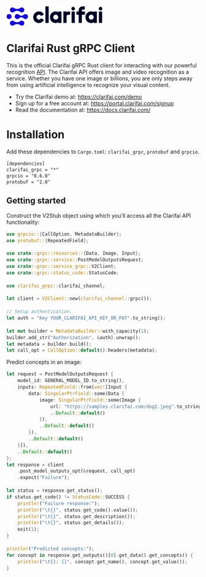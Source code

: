 ![Clarifai logo](docs/logo.png)

# Clarifai Rust gRPC Client

This is the official Clarifai gRPC Rust client for interacting with our powerful recognition
[API](https://docs.clarifai.com).
The Clarifai API offers image and video recognition as a service. Whether you have one image or
billions, you are only steps away from using artificial intelligence to recognize your visual
content.

* Try the Clarifai demo at: https://clarifai.com/demo
* Sign up for a free account at: https://portal.clarifai.com/signup
* Read the documentation at: https://docs.clarifai.com/


# Installation

Add these dependencies to `Cargo.toml`: `clarifai_grpc`, `protobuf` and `grpcio`.

```
[dependencies]
clarifai_grpc = "*"
grpcio = "0.6.0"
protobuf = "2.0"
```

## Getting started

Construct the V2Stub object using which you'll access all the Clarifai API functionality:

```rust
use grpcio::{CallOption, MetadataBuilder};
use protobuf::{RepeatedField};

use crate::grpc::resources::{Data, Image, Input};
use crate::grpc::service::PostModelOutputsRequest;
use crate::grpc::service_grpc::V2Client;
use crate::grpc::status_code::StatusCode;

use clarifai_grpc::clarifai_channel;

let client = V2Client::new(clarifai_channel::grpc());

// Setup authentication.
let auth = "Key YOUR_CLARIFAI_API_KEY_OR_PAT".to_string();

let mut builder = MetadataBuilder::with_capacity(1);
builder.add_str("Authorization", &auth).unwrap();
let metadata = builder.build();
let call_opt = CallOption::default().headers(metadata);
```

Predict concepts in an image:

```rust
let request = PostModelOutputsRequest {
    model_id: GENERAL_MODEL_ID.to_string(),
    inputs: RepeatedField::from(vec![Input {
        data: SingularPtrField::some(Data {
            image: SingularPtrField::some(Image {
                url: "https://samples.clarifai.com/dog2.jpeg".to_string(),
                ..Default::default()
            }),
            ..Default::default()
        }),
        ..Default::default()
    }]),
    ..Default::default()
};
let response = client
    .post_model_outputs_opt(&request, call_opt)
    .expect("Failure");

let status = response.get_status();
if status.get_code() != StatusCode::SUCCESS {
    println!("Failure response:");
    println!("\t{}", status.get_code().value());
    println!("\t{}", status.get_description());
    println!("\t{}", status.get_details());
    exit(1);
}

println!("Predicted concepts:");
for concept in response.get_outputs()[0].get_data().get_concepts() {
    println!("\t{}: {}", concept.get_name(), concept.get_value());
}
```
